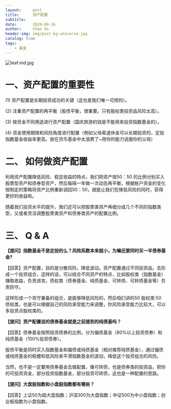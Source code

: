 ```yaml
---
layout:     post
title:      资产配置
subtitle:   
date:       2020-09-16
author:     Chao Xu
header-img: img/post-bg-universe.jpg
catalog: true
tags:
    - 基金
---
```

![leaf.md.jpg](https://imghost.cx0512.com/images/2020/09/18/leaf.md.jpg)

# 一、资产配置的重要性

(1) 资产配置是长期投资成功的关键（这也是我们唯一可控的）。

(2) 注重资产配置的再平衡（股债平衡，很重要。只有股权类投资品风险太高）。

(3) 按资金不同用途进行资产配置（国庆旅游的钱是不能用来投资指数基金的）。

(4) 资金使用期限和风险角度进行配置（例如父母辈退休金可以长期投资的，定投指数基金收益率更高。放在货币基金中太浪费了~用你的能力说服你的父母）

# 二、 如何做资产配置

利用资产配置降低风险、稳定收益的特点，我们把资产按50：50 的比例分别买入股票型资产和债券型资产，然后每隔一年做一次动态再平衡，根据帐户资金的变化按制定的策略将资产比例重新调回50：50，就能让我们在降低风险的同时，获得更好的收益啦。

随着我们投资水平的提升，我们还可以把股票类资产再细分成几个不同的指数类型，又或者灵活调整股票类资产和债券类资产的配置比例。

# 三、 Q & A

**【提问】指数基金不是定投的么？风险系数本来就小，为嘛还要同时买一半债券基金?**

【回答】资产配置，目的是分散风险，降低波动。资产配置通过不同投资品，去形成一个投资组合，这样的话，可以结合不同资产的特点，比如股权类（指数基金）赚取收益，负责进攻，债权类（债券基金、纯债基金、可转债、可转债基金等）负责防守。

这样形成一个攻守兼备的组合，是能够降低风险的，然后咱们讲的50 股权类:50 债权类，也是可以根据自己的风险承受能力来调整，你风险承受能力比较大，可以多投资点股权类的。

**【提问】资产配置说的债券基金就是之前提到的纯债基吗？**

【回答】债券基金按照投资债券的比例，分为偏债基金（80%以上投资债券）和纯债基金（100%投资债券）。

股债平衡是同时买入指数基金和偏债或纯债基金（相对推荐纯债基金），通过偏债或纯债基金的稳健和低风险来平滑指数基金的波动，降低这个投资组合的风险。

当然，也不是一定要用债券基金去做配置，像可转债，也是债券类的投资品，把你的可投资资金，部分投资指数基金，部分投资可转债，这也是一种配置的思路。

**【提问】大盘股指数和小盘股指数都有哪些？**

【回答】上证50为超大盘指数；沪深300为大盘指数；中证500为中小盘指数；创业板指数为小盘指数。
